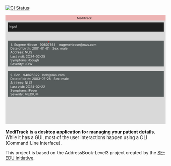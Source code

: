 [![CI Status](https://github.com/AY2324S2-CS2103T-T14-2/tp/workflows/Java%20CI/badge.svg)](https://github.com/AY2324S2-CS2103T-T14-2/tp/actions)

![Ui](docs/images/Ui.png)

**MediTrack is a desktop application for managing your patient details.** While it has a GUI, most of the user interactions happen using a CLI (Command Line Interface).

This project is based on the AddressBook-Level3 project created by the [SE-EDU initiative](https://se-education.org).
